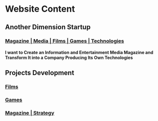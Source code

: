 # Website Content

## Another Dimension Startup

### [ Magazine | Media | Films | Games | Technologies ](https://buhowski.dev/startup)

#### I want to Create an Information and Entertainment Media Magazine and Transform It into a Company Producing Its Own Technologies

## Projects Development

### [ Films ](https://buhowski.dev/films)

### [ Games ](https://buhowski.dev/games)

### [ Magazine | Strategy ](https://buhowski.dev/mvp)